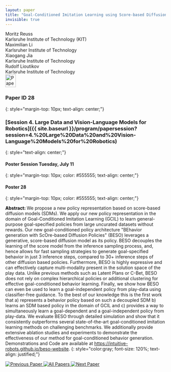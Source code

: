 ```yaml
---
layout: paper
title: "Goal-Conditioned Imitation Learning using Score-based Diffusion Policies"
invisible: true
---
```

<div class="paper-authors">
<div class="paper-author-box">
    <div class="paper-author-name">Moritz Reuss</div>
    <div class="paper-author-uni">Karlsruhe Institute of Technology (KIT)</div>
</div>
<div class="paper-author-box">
    <div class="paper-author-name">Maximilian Li</div>
    <div class="paper-author-uni">Karlsruher Institute of Technology</div>
</div>
<div class="paper-author-box">
    <div class="paper-author-name">Xiaogang Jia</div>
    <div class="paper-author-uni">Karlsruhe Institute of Technology</div>
</div>
<div class="paper-author-box">
    <div class="paper-author-name">Rudolf Lioutikov</div>
    <div class="paper-author-uni">Karlsruhe Institute of Technology</div>
</div>

</div><div class="paper-pdf">
<div> <a href="http://www.roboticsproceedings.org/rss19/p028.pdf"><img src="{{ site.baseurl }}/images/paper_link.png" alt="Paper Website" width = "33"  height = "40"/></a> </div>
</div>

### Paper ID 28
{: style="margin-top: 10px; text-align: center;"}

### [Session 4. Large Data and Vision-Language Models for Robotics]({{ site.baseurl }}/program/papersession?session=4.%20Large%20Data%20and%20Vision-Language%20Models%20for%20Robotics)
{: style="text-align: center;"}

#### Poster Session Tuesday, July 11
{: style="margin-top: 10px; color: #555555; text-align: center;"}

#### Poster 28
{: style="margin-top: 10px; color: #555555; text-align: center;"}

<b style="color: black;">Abstract: </b>We propose a new policy representation based on score-based diffusion models (SDMs). We apply our new policy representation in the domain of Goal-Conditioned Imitation Learning (GCIL) to learn general-purpose goal-specified policies from large uncurated datasets without rewards. Our new goal-conditioned policy architecture "BEhavior generation with ScOre-based Diffusion Policies" (BESO) leverages a generative, score-based diffusion model as its policy. BESO decouples the learning of the score model from the inference sampling process, and, hence allows for fast sampling strategies to generate goal-specified behavior in just 3 inference steps, compared to 30+ inference steps of other diffusion based policies. Furthermore, BESO is highly expressive and can effectively capture multi-modality present in the solution space of the play data. Unlike previous methods such as Latent Plans or C-Bet, BESO does not rely on complex hierarchical policies or additional clustering for effective goal-conditioned behavior learning. Finally, we show how BESO can even be used to learn a goal-independent policy from play-data using classifier-free guidance. To the best of our knowledge this is the first work that a) represents a behavior policy based on such a decoupled SDM  b) learns an SDM based policy in the domain of GCIL and c) provides a way to simultaneously learn a goal-dependent and a goal-independent policy from play-data. We evaluate BESO through detailed simulation and show that it consistently outperforms several state-of-the-art goal-conditioned imitation learning methods on challenging benchmarks. We additionally provide extensive ablation studies and experiments to demonstrate the effectiveness of our method for goal-conditioned behavior generation. Demonstrations and Code are available at https://intuitive-robots.github.io/beso-website.
{: style="color:gray; font-size: 120%; text-align: justified;"}


<div class="paper-menu">
<a href="{{ site.baseurl }}/program/papers/027/"> <img src="{{ site.baseurl }}/images/previous_paper_icon.png" alt="Previous Paper" title="Previous Paper"/> </a>
<a href="{{ site.baseurl }}/program/papers"><img src="{{ site.baseurl }}/images/overview_icon.png" alt="All Papers" title="All Papers"/> </a>
<a href="{{ site.baseurl }}/program/papers/029/"> <img src="{{ site.baseurl }}/images/next_paper_icon.png" alt="Next Paper" title="Next Paper"/> </a>

</div>
